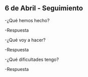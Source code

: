 ## 6 de Abril - Seguimiento

-¿Qué hemos hecho?

-Respuesta

-¿Qué voy a hacer?

-Respuesta

-¿Qué dificultades tengo?

-Respuesta
